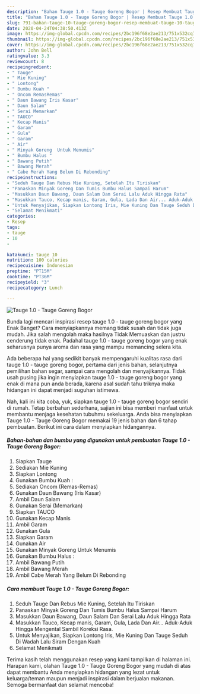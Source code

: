 ```yaml
---
description: "Bahan Tauge 1.0 - Tauge Goreng Bogor | Resep Membuat Tauge 1.0 - Tauge Goreng Bogor Yang Enak dan Simpel"
title: "Bahan Tauge 1.0 - Tauge Goreng Bogor | Resep Membuat Tauge 1.0 - Tauge Goreng Bogor Yang Enak dan Simpel"
slug: 791-bahan-tauge-10-tauge-goreng-bogor-resep-membuat-tauge-10-tauge-goreng-bogor-yang-enak-dan-simpel
date: 2020-04-24T04:38:50.413Z
image: https://img-global.cpcdn.com/recipes/2bc196f68e2ae213/751x532cq70/tauge-10-tauge-goreng-bogor-foto-resep-utama.jpg
thumbnail: https://img-global.cpcdn.com/recipes/2bc196f68e2ae213/751x532cq70/tauge-10-tauge-goreng-bogor-foto-resep-utama.jpg
cover: https://img-global.cpcdn.com/recipes/2bc196f68e2ae213/751x532cq70/tauge-10-tauge-goreng-bogor-foto-resep-utama.jpg
author: John Bell
ratingvalue: 3.3
reviewcount: 8
recipeingredient:
- " Tauge"
- " Mie Kuning"
- " Lontong"
- " Bumbu Kuah "
- " Oncom RemasRemas"
- " Daun Bawang Iris Kasar"
- " Daun Salam"
- " Serai Memarkan"
- " TAUCO"
- " Kecap Manis"
- " Garam"
- " Gula"
- " Garam"
- " Air"
- " Minyak Goreng  Untuk Menumis"
- " Bumbu Halus "
- " Bawang Putih"
- " Bawang Merah"
- " Cabe Merah Yang Belum Di Rebonding"
recipeinstructions:
- "Seduh Tauge Dan Rebus Mie Kuning, Setelah Itu Tiriskan"
- "Panaskan Minyak Goreng Dan Tumis Bumbu Halus Sampai Harum"
- "Masukkan Daun Bawang, Daun Salam Dan Serai Lalu Aduk Hingga Rata"
- "Masukkan Tauco, Kecap manis, Garam, Gula, Lada Dan Air... Aduk-Aduk Hingga Mengental Sambil Koreksi Rasa."
- "Untuk Menyajikan, Siapkan Lontong Iris, Mie Kuning Dan Tauge Seduh Di Wadah Lalu Siram Dengan Kuah"
- "Selamat Menikmati"
categories:
- Resep
tags:
- tauge
- 10
- 

katakunci: tauge 10  
nutrition: 100 calories
recipecuisine: Indonesian
preptime: "PT15M"
cooktime: "PT36M"
recipeyield: "3"
recipecategory: Lunch

---
```



![Tauge 1.0 - Tauge Goreng Bogor](https://img-global.cpcdn.com/recipes/2bc196f68e2ae213/751x532cq70/tauge-10-tauge-goreng-bogor-foto-resep-utama.jpg)

Bunda lagi mencari inspirasi resep tauge 1.0 - tauge goreng bogor yang Enak Banget? Cara menyiapkannya memang tidak susah dan tidak juga mudah. Jika salah mengolah maka hasilnya Tidak Memuaskan dan justru cenderung tidak enak. Padahal tauge 1.0 - tauge goreng bogor yang enak seharusnya punya aroma dan rasa yang mampu memancing selera kita.

Ada beberapa hal yang sedikit banyak mempengaruhi kualitas rasa dari tauge 1.0 - tauge goreng bogor, pertama dari jenis bahan, selanjutnya pemilihan bahan segar, sampai cara mengolah dan menyajikannya. Tidak usah pusing jika ingin menyiapkan tauge 1.0 - tauge goreng bogor yang enak di mana pun anda berada, karena asal sudah tahu triknya maka hidangan ini dapat menjadi suguhan istimewa.




Nah, kali ini kita coba, yuk, siapkan tauge 1.0 - tauge goreng bogor sendiri di rumah. Tetap berbahan sederhana, sajian ini bisa memberi manfaat untuk membantu menjaga kesehatan tubuhmu sekeluarga. Anda bisa menyiapkan Tauge 1.0 - Tauge Goreng Bogor memakai 19 jenis bahan dan 6 tahap pembuatan. Berikut ini cara dalam menyiapkan hidangannya.

<!--inarticleads1-->

##### Bahan-bahan dan bumbu yang digunakan untuk pembuatan Tauge 1.0 - Tauge Goreng Bogor:

1. Siapkan  Tauge
1. Sediakan  Mie Kuning
1. Siapkan  Lontong
1. Gunakan  Bumbu Kuah :
1. Sediakan  Oncom (Remas-Remas)
1. Gunakan  Daun Bawang (Iris Kasar)
1. Ambil  Daun Salam
1. Gunakan  Serai (Memarkan)
1. Siapkan  TAUCO
1. Gunakan  Kecap Manis
1. Ambil  Garam
1. Gunakan  Gula
1. Siapkan  Garam
1. Gunakan  Air
1. Gunakan  Minyak Goreng  Untuk Menumis
1. Gunakan  Bumbu Halus :
1. Ambil  Bawang Putih
1. Ambil  Bawang Merah
1. Ambil  Cabe Merah Yang Belum Di Rebonding




<!--inarticleads2-->

##### Cara membuat Tauge 1.0 - Tauge Goreng Bogor:

1. Seduh Tauge Dan Rebus Mie Kuning, Setelah Itu Tiriskan
1. Panaskan Minyak Goreng Dan Tumis Bumbu Halus Sampai Harum
1. Masukkan Daun Bawang, Daun Salam Dan Serai Lalu Aduk Hingga Rata
1. Masukkan Tauco, Kecap manis, Garam, Gula, Lada Dan Air... Aduk-Aduk Hingga Mengental Sambil Koreksi Rasa.
1. Untuk Menyajikan, Siapkan Lontong Iris, Mie Kuning Dan Tauge Seduh Di Wadah Lalu Siram Dengan Kuah
1. Selamat Menikmati




Terima kasih telah menggunakan resep yang kami tampilkan di halaman ini. Harapan kami, olahan Tauge 1.0 - Tauge Goreng Bogor yang mudah di atas dapat membantu Anda menyiapkan hidangan yang lezat untuk keluarga/teman maupun menjadi inspirasi dalam berjualan makanan. Semoga bermanfaat dan selamat mencoba!
